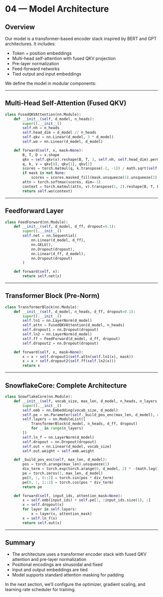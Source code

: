 # 04 — Model Architecture

## Overview

Our model is a transformer-based encoder stack inspired by BERT and GPT architectures. It includes:

* Token + position embeddings
* Multi-head self-attention with fused QKV projection
* Pre-layer normalization
* Feed-forward networks
* Tied output and input embeddings

We define the model in modular components:

---

## Multi-Head Self-Attention (Fused QKV)

```python
class FusedQKVAttention(nn.Module):
    def __init__(self, d_model, n_heads):
        super().__init__()
        self.nh = n_heads
        self.head_dim = d_model // n_heads
        self.qkv = nn.Linear(d_model, 3 * d_model)
        self.wo = nn.Linear(d_model, d_model)

    def forward(self, x, mask=None):
        B, T, D = x.shape
        qkv = self.qkv(x).reshape(B, T, 3, self.nh, self.head_dim).permute(2, 0, 3, 1, 4)
        q, k, v = qkv[0], qkv[1], qkv[2]
        scores = torch.matmul(q, k.transpose(-2, -1)) / math.sqrt(self.head_dim)
        if mask is not None:
            scores = scores.masked_fill(mask.unsqueeze(1).unsqueeze(2) == 0, float('-inf'))
        attn = torch.softmax(scores, dim=-1)
        context = torch.matmul(attn, v).transpose(1, 2).reshape(B, T, D)
        return self.wo(context)
```

---

## Feedforward Layer

```python
class FeedForward(nn.Module):
    def __init__(self, d_model, d_ff, dropout=0.1):
        super().__init__()
        self.net = nn.Sequential(
            nn.Linear(d_model, d_ff),
            nn.GELU(),
            nn.Dropout(dropout),
            nn.Linear(d_ff, d_model),
            nn.Dropout(dropout)
        )

    def forward(self, x):
        return self.net(x)
```

---

## Transformer Block (Pre-Norm)

```python
class TransformerBlock(nn.Module):
    def __init__(self, d_model, n_heads, d_ff, dropout=0.1):
        super().__init__()
        self.ln1 = nn.LayerNorm(d_model)
        self.attn = FusedQKVAttention(d_model, n_heads)
        self.dropout1 = nn.Dropout(dropout)
        self.ln2 = nn.LayerNorm(d_model)
        self.ff = FeedForward(d_model, d_ff, dropout)
        self.dropout2 = nn.Dropout(dropout)

    def forward(self, x, mask=None):
        x = x + self.dropout1(self.attn(self.ln1(x), mask))
        x = x + self.dropout2(self.ff(self.ln2(x)))
        return x
```

---

## SnowflakeCore: Complete Architecture

```python
class SnowflakeCore(nn.Module):
    def __init__(self, vocab_size, max_len, d_model, n_heads, n_layers, d_ff, dropout=0.1):
        super().__init__()
        self.emb = nn.Embedding(vocab_size, d_model)
        self.pe = nn.Parameter(self._build_pos_enc(max_len, d_model), requires_grad=False)
        self.layers = nn.ModuleList([
            TransformerBlock(d_model, n_heads, d_ff, dropout)
            for _ in range(n_layers)
        ])
        self.ln_f = nn.LayerNorm(d_model)
        self.dropout = nn.Dropout(dropout)
        self.out = nn.Linear(d_model, vocab_size)
        self.out.weight = self.emb.weight

    def _build_pos_enc(self, max_len, d_model):
        pos = torch.arange(max_len).unsqueeze(1)
        div_term = torch.exp(torch.arange(0, d_model, 2) * -(math.log(10000.0) / d_model))
        pe = torch.zeros(1, max_len, d_model)
        pe[0, :, 0::2] = torch.sin(pos * div_term)
        pe[0, :, 1::2] = torch.cos(pos * div_term)
        return pe

    def forward(self, input_ids, attention_mask=None):
        x = self.emb(input_ids) + self.pe[:, :input_ids.size(1), :]
        x = self.dropout(x)
        for layer in self.layers:
            x = layer(x, attention_mask)
        x = self.ln_f(x)
        return self.out(x)
```

---

## Summary

* The architecture uses a transformer encoder stack with fused QKV attention and pre-layer normalization
* Positional encodings are sinusoidal and fixed
* Input and output embeddings are tied
* Model supports standard attention masking for padding

In the next section, we’ll configure the optimizer, gradient scaling, and learning rate scheduler for training.

